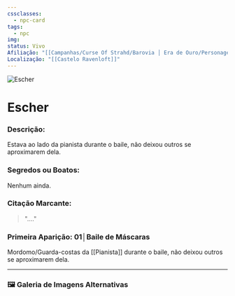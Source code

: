 ```yaml
---
cssclasses:
  - npc-card
tags:
  - npc
img: 
status: Vivo
Afiliação: "[[Campanhas/Curse Of Strahd/Barovia │ Era de Ouro/Personagens/Strahd von Zarovich|Strahd von Zarovich]]"
Localização: "[[Castelo Ravenloft]]"
---
```


<img src="npc sem foto.png" alt="Escher" />

# **Escher**
### **Descrição:**  
Estava ao lado da pianista durante o baile, não deixou outros se aproximarem dela.

### **Segredos ou Boatos:**  
Nenhum ainda.

### **Citação Marcante:**  
> "...."

### **Primeira Aparição:** 01│Baile de Máscaras
Mordomo/Guarda-costas da [[Pianista]] durante o baile, não deixou outros se aproximarem dela.

---

### 🖼️ **Galeria de Imagens Alternativas**

<div class="npc-gallery">

</div>


